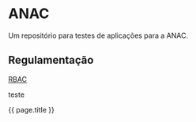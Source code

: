 # ANAC

Um repositório para testes de aplicações para a ANAC.

## Regulamentação ##

[RBAC](docs/regulamentacao/RBAC001.md)

teste


{{ page.title }}
